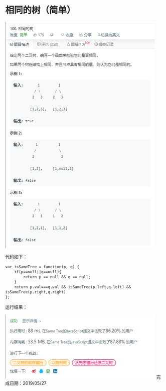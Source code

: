 # 相同的树（简单） 
![](./pic/相同的树题目.png)

代码如下：
```
var isSameTree = function(p, q) {
    if(p==null||q==null){
        return p == null && q == null;
    }
    return p.val===q.val && isSameTree(p.left,q.left) && isSameTree(p.right,q.right)
};
```
运行结果：

![](./pic/相同的树结果.png)
完成日期：2019/05/27